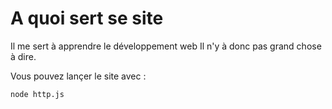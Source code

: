 # A quoi sert se site
Il me sert à apprendre le développement web
Il n'y à donc pas grand chose à dire.

Vous pouvez lançer le site avec :
```terminal
node http.js
```
